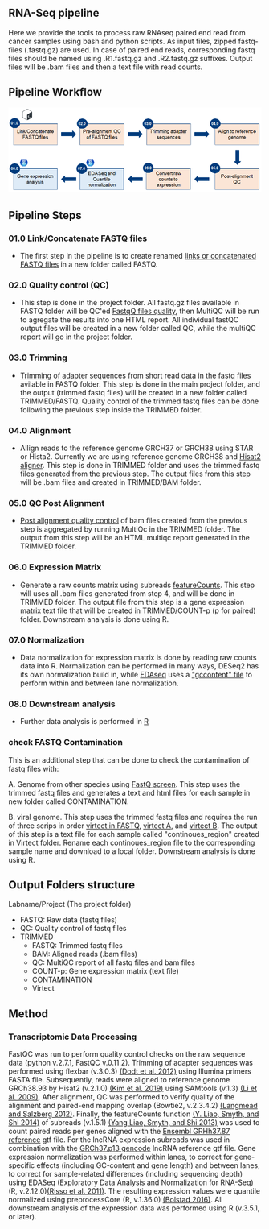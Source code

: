 ## RNA-Seq pipeline
Here we provide the tools to process raw RNAseq paired end read from cancer samples using bash and python scripts. As input files, zipped fastq-files (.fastq.gz) are used. In case of paired end reads, corresponding fastq files should be named using .R1.fastq.gz and .R2.fastq.gz suffixes. Output files will be .bam files and then a text file with read counts.

## Pipeline Workflow
![RNAseq Pipeline](/Figures/RNAseq_pipeline.png)

## Pipeline Steps
### 01.0 Link/Concatenate FASTQ files
- The first step in the pipeline is to create renamed [links or concatenated FASTQ files](/HPC%20Scripts/RNAseq/TruSeq/01.0%20-%20Linking_Concatenate%20FASTQ/find.fastq.files.sh) in a new folder called FASTQ. 

### 02.0 Quality control (QC)
- This step is done in the project folder. All fastq.gz files available in FASTQ folder will be QC'ed [FastqQ files quality](/HPC%20Scripts/RNAseq/TruSeq/02.0%20-%20Quality%20Control%20(QC)/fastqc.HPC.sh), then MultiQC will be run to agregate the results into one HTML report. All individual fastQC output files will be created in a new folder called QC, while the multiQC report will go in the project folder. 

### 03.0 Trimming
- [Trimming](/HPC%20Scripts/RNAseq/TruSeq/03.0%20-%20Trimming/trimming.fastq.HPC.sh) of adapter sequences from short read data in the fastq files avilable in FASTQ folder. This step is done in the main project folder, and the output (trimmed fastq files) will be created in a new folder called TRIMMED/FASTQ. Quality control of the trimmed fastq files can be done following the previous step inside the TRIMMED folder.

### 04.0 Alignment
- Allign reads to the reference genome GRCH37 or GRCH38 using STAR or Hista2. Currently we are using reference genome GRCH38 and [Hisat2 aligner](/HPC%20Scripts/RNAseq/TruSeq/04.0%20-%20Alignment/align.fastq.hisat2.sh). This step is done in TRIMMED folder and uses the trimmed fastq files generated from the previous step. The output files from this step will be .bam files and created in TRIMMED/BAM folder. 

### 05.0 QC Post Alignment 
- [Post alignment quality control](/HPC%20Scripts/RNAseq/TruSeq/05.0%20-%20QC%20Post-Alignment/README.md) of bam files created from the previous step is aggregated by running MultiQc in the TRIMMED folder. The output from this step will be an HTML multiqc report generated in the TRIMMED folder. 

### 06.0 Expression Matrix
- Generate a raw counts matrix using subreads [featureCounts](/HPC%20Scripts/RNAseq/TruSeq/06.0%20-%20Expression%20Matrix/subreads.create.matrix.trimmed.HPC.sh). This step will uses all .bam files generated from step 4, and will be done in TRIMMED folder. The output file from this step is a gene expression matrix text file that will be created in TRIMMED/COUNT-p (p for paired) folder. Downstream analysis is done using R. 

### 07.0 Normalization 
- Data normalization for expression matrix is done by reading raw counts data into R. Normalization can be performed in many ways, DESeq2 has its own normalization build in, while [EDAseq](/R%20Toolbox/Raw%20Data%20Processing/Data%20Normalization/EDAseq_genes_counts_normalization_TruSeq.R) uses a ["gccontent" file](/R%20Toolbox/Raw%20Data%20Processing/Data%20Normalization/geneInfo.Sept2018.RData) to perform within and between lane normalization.

### 08.0 Downstream analysis
- Further data analysis is performed in [R](/R%20Toolbox/Data%20Analysis)

### check FASTQ Contamination
This is an additional step that can be done to check the contamination of fastq files with:

A. Genome from other species using [FastQ screen](/HPC%20Scripts/RNAseq/TruSeq/Check%20FASTQ%20Contamination/01.0%20-%20FASTQ%20Screen/fastq_screen_HPC.sh).
This step uses the trimmed fastq files and generates a text and html files for each sample in new folder called CONTAMINATION.  

B. viral genome. This step uses the trimmed fastq files and requires the run of three scrips in order [virtect in FASTQ](/HPC%20Scripts/RNAseq/TruSeq/Check%20FASTQ%20Contamination/02.0%20-%20Virtect/0.1%20-%20Virtect_on_FASTQ_files.sh), [virtect A](/HPC%20Scripts/RNAseq/TruSeq/Check%20FASTQ%20Contamination/02.0%20-%20Virtect/0.2%20-%20Virtect.fix.A.sh), and [virtect B](/HPC%20Scripts/RNAseq/TruSeq/Check%20FASTQ%20Contamination/02.0%20-%20Virtect/0.3%20-%20Virtect.fix.B.sh). The output of this step is a text file for each sample called "continoues_region" created in Virtect folder. Rename each continoues_region file to the corresponding sample name and download to a local folder. Downstream analysis is done using R.

## Output Folders structure
Labname/Project (The project folder)
- FASTQ: Raw data (fastq files)
- QC: Quality control of fastq files 
- TRIMMED 
  - FASTQ: Trimmed fastq files
  - BAM: Aligned reads (.bam files)
  - QC: MultiQC report of all fastq files and bam files
  - COUNT-p: Gene expression matrix (text file)
  - CONTAMINATION
  - Virtect

## Method
### Transcriptomic Data Processing 
FastQC was run to perform quality control checks on the raw sequence data (python v.2.7.1, FastQC v.0.11.2). Trimming of adapter sequences was performed using flexbar (v.3.0.3) [(Dodt et al. 2012)](https://doi.org/10.3390/biology1030895) using Illumina primers FASTA file. Subsequently, reads were aligned to reference genome GRCh38.93 by Hisat2 (v.2.1.0) [(Kim et al. 2019)](https://doi.org/10.1038/s41587-019-0201-4) using SAMtools (v.1.3) [(Li et al. 2009)](https://doi.org/10.1093/bioinformatics/btp352). After alignment, QC was performed to verify quality of the alignment and paired-end mapping overlap (Bowtie2, v.2.3.4.2) [(Langmead and Salzberg 2012)](https://doi.org/10.1038/nmeth.1923). Finally, the featureCounts function [(Y. Liao, Smyth, and Shi 2014)](https://doi.org/10.1093/bioinformatics/btt656) of subreads (v.1.5.1) [(Yang Liao, Smyth, and Shi 2013)](https://doi.org/10.1093/nar/gkt214) was used to count paired reads per genes aligned with the [Ensembl GRHh37.87 reference](http://grch37.ensembl.org/index.html) gtf file. For the lncRNA expression subreads was used in combination with the [GRCh37.p13 gencode](https://www.gencodegenes.org/human/grch37_mapped_releases.html) lncRNA reference gtf file. Gene expression normalization was performed within lanes, to correct for gene-specific effects (including GC-content and gene length) and between lanes, to correct for sample-related differences (including sequencing depth) using EDASeq (Exploratory Data Analysis and Normalization for RNA-Seq) (R, v.2.12.0)[(Risso et al. 2011)](https://doi.org/10.1186/1471-2105-12-480). The resulting expression values were quantile normalized using preprocessCore (R, v.1.36.0) [(Bolstad 2016)](https://github.com/bmbolstad/preprocessCore). All downstream analysis of the expression data was performed using R (v.3.5.1, or later). 
